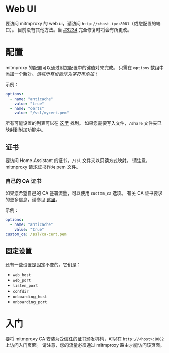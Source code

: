 # Web UI

要访问 mitmproxy 的 web ui，请访问 `http://<host-ip>:8081`（或您配置的端口）。
目前没有其他方法。当 [#3234](https://github.com/mitmproxy/mitmproxy/issues/3234) 完全修复时将会有所更改。

# 配置

mitmproxy 的配置可以通过附加配置中的键值对来完成。
只需在 `options` 数组中添加一个新对。_请将所有设置作为字符串添加！_

示例：

```yaml
options:
  - name: "anticache"
    value: "true"
  - name: "certs"
    value: "/ssl/mycert.pem"
```

所有可能设置的列表可以在 [这里](https://docs.mitmproxy.org/stable/concepts-options/#available-options) 找到。
如果您需要写入文件，`/share` 文件夹已映射到附加功能中。

## 证书

要访问 Home Assistant 的证书，`/ssl` 文件夹以只读方式映射。
请注意，mitmproxy 请求证书作为 pem 文件。

### 自己的 CA 证书

如果您希望自己的 CA 签署流量，可以使用 `custom_ca` 选项。
有关 CA 证书要求的更多信息，请参见 [这里](https://docs.mitmproxy.org/stable/concepts-certificates/#ca-and-cert-files)。

示例：

```yaml
options:
  - name: "anticache"
    value: "true"
custom_ca: /ssl/ca-cert.pem
```

## 固定设置

还有一些设置是固定不变的。它们是：

* `web_host`
* `web_port`
* `listen_port`
* `confdir`
* `onboarding_host`
* `onboarding_port`

# 入门

要将 mitmproxy CA 安装为受信任的证书颁发机构，可以在 `http://<host>:8082` 上访问入门页面。
请注意，您的流量必须通过 mitmproxy 路由才能访问该页面。